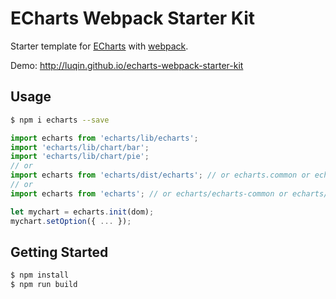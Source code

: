 # ECharts Webpack Starter Kit
Starter template for [ECharts](https://github.com/luqin/echarts) with [webpack](https://github.com/webpack/webpack). 

Demo: http://luqin.github.io/echarts-webpack-starter-kit

## Usage

```sh
$ npm i echarts --save
```

```js
import echarts from 'echarts/lib/echarts';
import 'echarts/lib/chart/bar';
import 'echarts/lib/chart/pie';
// or
import echarts from 'echarts/dist/echarts'; // or echarts.common or echarts.simple
// or
import echarts from 'echarts'; // or echarts/echarts-common or echarts/echarts-simple

let mychart = echarts.init(dom);
mychart.setOption({ ... });
```

## Getting Started

```sh
$ npm install
$ npm run build
```
